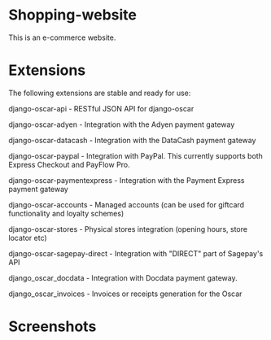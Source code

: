 # Shopping-website 

This is an e-commerce website.

# Extensions 

The following extensions are stable and ready for use:

django-oscar-api - RESTful JSON API for django-oscar

django-oscar-adyen - Integration with the Adyen payment gateway

django-oscar-datacash - Integration with the DataCash payment gateway

django-oscar-paypal - Integration with PayPal. This currently supports both Express Checkout and PayFlow Pro.

django-oscar-paymentexpress - Integration with the Payment Express payment gateway

django-oscar-accounts - Managed accounts (can be used for giftcard functionality and loyalty schemes)

django-oscar-stores - Physical stores integration (opening hours, store locator etc)

django-oscar-sagepay-direct - Integration with "DIRECT" part of Sagepay's API

django_oscar_docdata - Integration with Docdata payment gateway.

django_oscar_invoices - Invoices or receipts generation for the Oscar 

# Screenshots 

